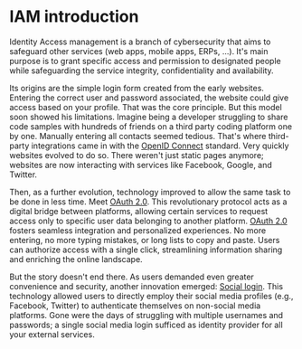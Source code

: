 # IAM introduction

Identity Access management is a branch of cybersecurity that aims to safeguard other services (web apps, mobile apps, ERPs, ...). It's main purpose is to grant specific access and permission to designated people while safeguarding the service integrity, confidentiality and availability.

Its origins are the simple login form created from the early websites. Entering the correct user and password associated, the website could give access based on your profile. That was the core principle. But this model soon showed his limitations. Imagine being a developer struggling to share code samples with hundreds of friends on a third party coding platform one by one. Manually entering all contacts seemed tedious. That's where third-party integrations came in with the [OpenID Connect](iam-introduction/iam-protocols/openid-connect/) standard. Very quickly websites evolved to do so. There weren't just static pages anymore; websites are now interacting with services like Facebook, Google, and Twitter.&#x20;

Then, as a further evolution, technology improved to allow the same task to be done in less time. Meet [OAuth 2.0](iam-introduction/iam-protocols/oauth-2.0/). This revolutionary protocol acts as a digital bridge between platforms, allowing certain services to request access only to specific user data belonging to another platform. [OAuth 2.0](iam-introduction/iam-protocols/oauth-2.0/) fosters seamless integration and personalized experiences. No more entering, no more typing mistakes, or long lists to copy and paste. Users can authorize access with a single click, streamlining information sharing and enriching the online landscape.

But the story doesn't end there. As users demanded even greater convenience and security, another innovation emerged: [Social login](iam-introduction/iam-protocols/social-login.md). This technology allowed users to directly employ their social media profiles (e.g., Facebook, Twitter) to authenticate themselves on non-social media platforms. Gone were the days of struggling with multiple usernames and passwords; a single social media login sufficed as identity provider for all your external services.
